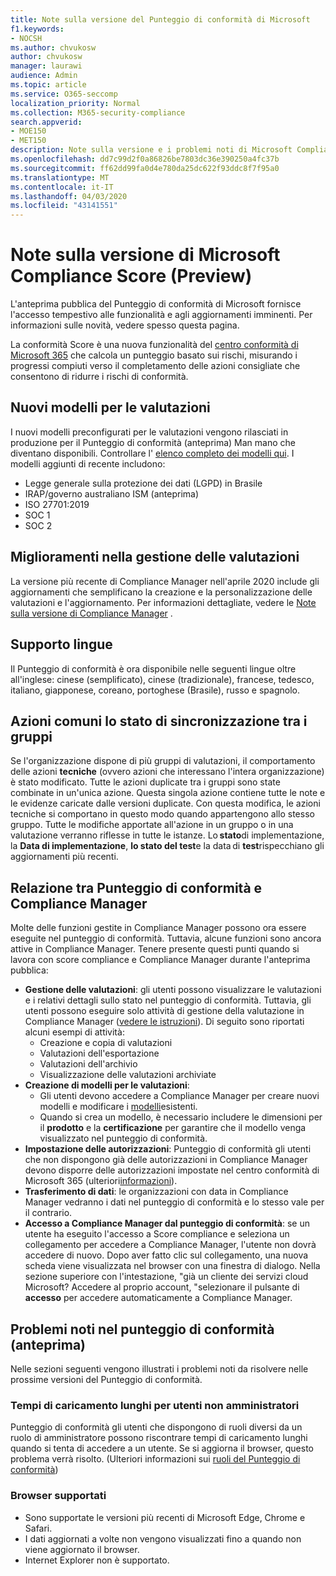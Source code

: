 ```yaml
---
title: Note sulla versione del Punteggio di conformità di Microsoft
f1.keywords:
- NOCSH
ms.author: chvukosw
author: chvukosw
manager: laurawi
audience: Admin
ms.topic: article
ms.service: O365-seccomp
localization_priority: Normal
ms.collection: M365-security-compliance
search.appverid:
- MOE150
- MET150
description: Note sulla versione e i problemi noti di Microsoft Compliance Score (Preview), una funzionalità del centro conformità di M365 che consente di semplificare e automatizzare le valutazioni dei rischi.
ms.openlocfilehash: dd7c99d2f0a86826be7803dc36e390250a4fc37b
ms.sourcegitcommit: ff62dd99fa0d4e780da25dc622f93ddc8f7f95a0
ms.translationtype: MT
ms.contentlocale: it-IT
ms.lasthandoff: 04/03/2020
ms.locfileid: "43141551"
---
```

# <a name="microsoft-compliance-score-preview-release-notes"></a>Note sulla versione di Microsoft Compliance Score (Preview)

L'anteprima pubblica del Punteggio di conformità di Microsoft fornisce l'accesso tempestivo alle funzionalità e agli aggiornamenti imminenti. Per informazioni sulle novità, vedere spesso questa pagina.

La conformità Score è una nuova funzionalità del [centro conformità di Microsoft 365](microsoft-365-compliance-center.md) che calcola un punteggio basato sui rischi, misurando i progressi compiuti verso il completamento delle azioni consigliate che consentono di ridurre i rischi di conformità.

## <a name="new-templates-for-assessments"></a>Nuovi modelli per le valutazioni

I nuovi modelli preconfigurati per le valutazioni vengono rilasciati in produzione per il Punteggio di conformità (anteprima) Man mano che diventano disponibili. Controllare l' [elenco completo dei modelli qui](compliance-score.md#templates). I modelli aggiunti di recente includono:

- Legge generale sulla protezione dei dati (LGPD) in Brasile
- IRAP/governo australiano ISM (anteprima)
- ISO 27701:2019
- SOC 1
- SOC 2

## <a name="improvements-in-managing-assessments"></a>Miglioramenti nella gestione delle valutazioni

La versione più recente di Compliance Manager nell'aprile 2020 include gli aggiornamenti che semplificano la creazione e la personalizzazione delle valutazioni e l'aggiornamento. Per informazioni dettagliate, vedere le [Note sulla versione di Compliance Manager](compliance-manager-release-notes.md) .

## <a name="language-support"></a>Supporto lingue

Il Punteggio di conformità è ora disponibile nelle seguenti lingue oltre all'inglese: cinese (semplificato), cinese (tradizionale), francese, tedesco, italiano, giapponese, coreano, portoghese (Brasile), russo e spagnolo.

## <a name="common-actions-will-synch-status-across-groups"></a>Azioni comuni lo stato di sincronizzazione tra i gruppi

Se l'organizzazione dispone di più gruppi di valutazioni, il comportamento delle azioni **tecniche** (ovvero azioni che interessano l'intera organizzazione) è stato modificato. Tutte le azioni duplicate tra i gruppi sono state combinate in un'unica azione. Questa singola azione contiene tutte le note e le evidenze caricate dalle versioni duplicate. Con questa modifica, le azioni tecniche si comportano in questo modo quando appartengono allo stesso gruppo. Tutte le modifiche apportate all'azione in un gruppo o in una valutazione verranno riflesse in tutte le istanze. Lo **stato**di implementazione, la **Data di implementazione**, **lo stato del test**e la data di **test**rispecchiano gli aggiornamenti più recenti.

## <a name="compliance-score-relationship-to-compliance-manager"></a>Relazione tra Punteggio di conformità e Compliance Manager

Molte delle funzioni gestite in Compliance Manager possono ora essere eseguite nel punteggio di conformità. Tuttavia, alcune funzioni sono ancora attive in Compliance Manager. Tenere presente questi punti quando si lavora con score compliance e Compliance Manager durante l'anteprima pubblica:

- **Gestione delle valutazioni**: gli utenti possono visualizzare le valutazioni e i relativi dettagli sullo stato nel punteggio di conformità. Tuttavia, gli utenti possono eseguire solo attività di gestione della valutazione in Compliance Manager ([vedere le istruzioni](working-with-compliance-manager.md#assessments)). Di seguito sono riportati alcuni esempi di attività:
    - Creazione e copia di valutazioni
    - Valutazioni dell'esportazione
    - Valutazioni dell'archivio
    - Visualizzazione delle valutazioni archiviate
 - **Creazione di modelli per le valutazioni**: 
   - Gli utenti devono accedere a Compliance Manager per creare nuovi modelli e modificare i [modelli](working-with-compliance-manager.md#templates)esistenti. 
   - Quando si crea un modello, è necessario includere le dimensioni per il **prodotto** e la **certificazione** per garantire che il modello venga visualizzato nel punteggio di conformità.
 - **Impostazione delle autorizzazioni**: Punteggio di conformità gli utenti che non dispongono già delle autorizzazioni in Compliance Manager devono disporre delle autorizzazioni impostate nel centro conformità di Microsoft 365 (ulteriori[informazioni](compliance-score-setup.md#set-user-permissions-and-assign-roles)).
- **Trasferimento di dati**: le organizzazioni con data in Compliance Manager vedranno i dati nel punteggio di conformità e lo stesso vale per il contrario.
- **Accesso a Compliance Manager dal punteggio di conformità**: se un utente ha eseguito l'accesso a Score compliance e seleziona un collegamento per accedere a Compliance Manager, l'utente non dovrà accedere di nuovo. Dopo aver fatto clic sul collegamento, una nuova scheda viene visualizzata nel browser con una finestra di dialogo. Nella sezione superiore con l'intestazione, "già un cliente dei servizi cloud Microsoft? Accedere al proprio account, "selezionare il pulsante di **accesso** per accedere automaticamente a Compliance Manager.

## <a name="known-issues-in-compliance-score-preview"></a>Problemi noti nel punteggio di conformità (anteprima)

Nelle sezioni seguenti vengono illustrati i problemi noti da risolvere nelle prossime versioni del Punteggio di conformità.

### <a name="long-load-times-for-non-admin-users"></a>Tempi di caricamento lunghi per utenti non amministratori
Punteggio di conformità gli utenti che dispongono di ruoli diversi da un ruolo di amministratore possono riscontrare tempi di caricamento lunghi quando si tenta di accedere a un utente. Se si aggiorna il browser, questo problema verrà risolto. (Ulteriori informazioni sui [ruoli del Punteggio di conformità](compliance-score-setup.md#set-user-permissions-and-assign-roles))

### <a name="supported-browsers"></a>Browser supportati

- Sono supportate le versioni più recenti di Microsoft Edge, Chrome e Safari.
- I dati aggiornati a volte non vengono visualizzati fino a quando non viene aggiornato il browser.
- Internet Explorer non è supportato.
